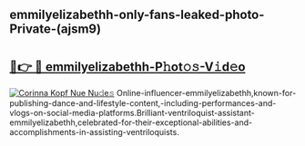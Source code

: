 ## emmilyelizabethh-only-fans​-leaked-photo​-Private-(ajsm9)


# <h2><a href="https://mediaupload.pro?title=emmilyelizabethh&ref=git">🔗👉 🔴 emmilyelizabethh-P𝚑ot𝚘𝚜-V𝚒d𝚎o</a></h2>

[![Corinna Kopf Nue Nu𝚍e𝚜](https://i.imgur.com/0qMVB7G.gif)](https://mediaupload.pro?title=emmilyelizabethh&ref=git)
Online-influencer-emmilyelizabethh,known-for-publishing-dance-and-lifestyle-content,-including-performances-and-vlogs-on-social-media-platforms.Brilliant-ventriloquist-assistant-emmilyelizabethh,celebrated-for-their-exceptional-abilities-and-accomplishments-in-assisting-ventriloquists.  